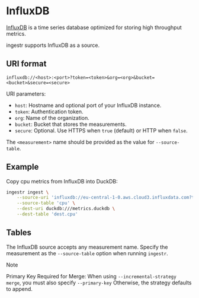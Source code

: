 # InfluxDB
[InfluxDB](https://www.influxdata.com/) is a time series database optimized for storing high throughput metrics.

ingestr supports InfluxDB as a source.

## URI format

```plaintext
influxdb://<host>:<port>?token=<token>&org=<org>&bucket=<bucket>&secure=<secure>
```

URI parameters:
- `host`: Hostname and optional port of your InfluxDB instance.
- `token`: Authentication token.
- `org`: Name of the organization.
- `bucket`: Bucket that stores the measurements.
- `secure`: Optional. Use HTTPS when `true` (default) or HTTP when `false`.

The `<measurement>` name should be provided as the value for `--source-table`.

## Example

Copy cpu metrics from InfluxDB into DuckDB:

```sh
ingestr ingest \
    --source-uri 'influxdb://eu-central-1-0.aws.cloud3.influxdata.com?token=my-token&org=my-org&bucket=metrics&secure=false' \
    --source-table 'cpu' \
    --dest-uri duckdb:///metrics.duckdb \
    --dest-table 'dest.cpu'
```

## Tables

The InfluxDB source accepts any measurement name. Specify the measurement as the `--source-table` option when running `ingestr`.

> [!NOTE]
> Primary Key Required for Merge: When using `--incremental-strategy merge`, you must also specify `--primary-key` Otherwise, the strategy defaults to append.